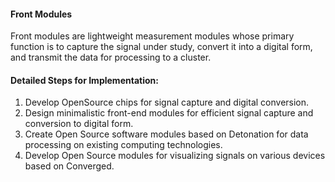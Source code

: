 #### Front Modules

Front modules are lightweight measurement modules whose primary function is to capture the signal under study, convert
it into a digital form, and transmit the data for processing to a cluster.


#### Detailed Steps for Implementation:

1. Develop OpenSource chips for signal capture and digital conversion.
2. Design minimalistic front-end modules for efficient signal capture and conversion to digital form.
3. Create Open Source software modules based on Detonation for data processing on existing computing technologies.
4. Develop Open Source modules for visualizing signals on various devices based on Converged.
